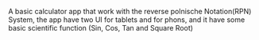 A basic calculator app that work with the  reverse polnische Notation(RPN) System, the app have two UI for tablets and for phons, and it have some basic scientific function (Sin, Cos, Tan and Square Root) 
